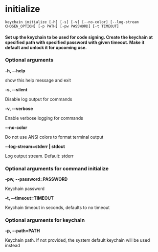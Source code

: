 
initialize
==========


``keychain initialize [-h] [-s] [-v] [--no-color] [--log-stream CHOSEN_OPTION] [-p PATH] [-pw PASSWORD] [-t TIMEOUT] ``
#### Set up the keychain to be used for code signing. Create the keychain        at specified path with specified password with given timeout.        Make it default and unlock it for upcoming use.

### Optional arguments


**-h, --help**

show this help message and exit

**-s, --silent**

Disable log output for commands

**-v, --verbose**

Enable verbose logging for commands

**--no-color**

Do not use ANSI colors to format terminal output

**--log-stream=stderr | stdout**

Log output stream. Default: stderr
### Optional arguments for command initialize


**-pw, --password=PASSWORD**

Keychain password

**-t, --timeout=TIMEOUT**

Keychain timeout in seconds, defaults to no timeout
### Optional arguments for keychain


**-p, --path=PATH**

Keychain path. If not provided, the system default keychain will be used instead